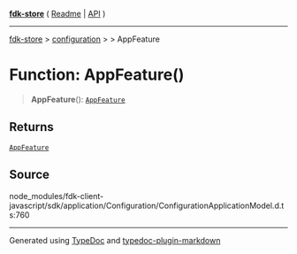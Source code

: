 [**fdk-store**](../../../README.md) ( [Readme](../../../README.md) \| [API](../../../API.md) )

---

[fdk-store](../../../API.md) > [configuration](../../README.md) > [<internal>](../README.md) > AppFeature

# Function: AppFeature()

> **AppFeature**(): [`AppFeature`](../type-aliases/type-alias.AppFeature.md)

## Returns

[`AppFeature`](../type-aliases/type-alias.AppFeature.md)

## Source

node_modules/fdk-client-javascript/sdk/application/Configuration/ConfigurationApplicationModel.d.ts:760

---

Generated using [TypeDoc](https://typedoc.org/) and [typedoc-plugin-markdown](https://www.npmjs.com/package/typedoc-plugin-markdown)
